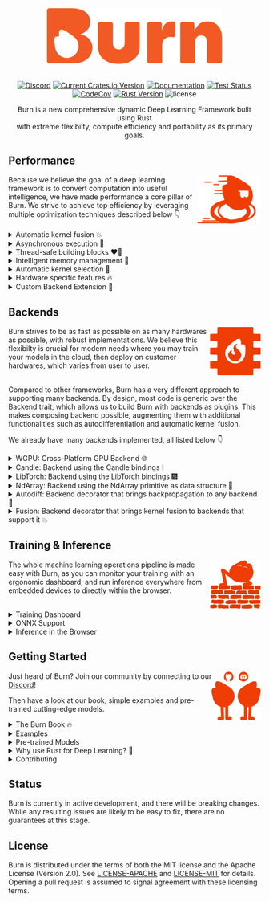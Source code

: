 <div align="center">
<img src="./assets/logo-burn-neutral.webp" width="350px"/>
<div align="left">
&nbsp;

<div align="center">

[![Discord](https://img.shields.io/discord/1038839012602941528.svg?color=7289da&&logo=discord)](https://discord.gg/uPEBbYYDB6)
[![Current Crates.io Version](https://img.shields.io/crates/v/burn.svg)](https://crates.io/crates/burn)
[![Documentation](https://img.shields.io/badge/docs-latest-blue)](https://burn.dev/docs/burn)
[![Test Status](https://github.com/burn-rs/burn/actions/workflows/test.yml/badge.svg)](https://github.com/burn-rs/burn/actions/workflows/test.yml)
[![CodeCov](https://codecov.io/gh/burn-rs/burn/branch/main/graph/badge.svg)](https://codecov.io/gh/burn-rs/burn)
[![Rust Version](https://img.shields.io/badge/Rust-1.71.0+-blue)](https://releases.rs/docs/1.71.0)
![license](https://shields.io/badge/license-MIT%2FApache--2.0-blue)

Burn is a new comprehensive dynamic Deep Learning Framework built using Rust <br /> with extreme flexibilty, compute efficiency and portability as its primary goals.

<div align="left">

## Performance

<div align="left">
<img align="right" src="./assets/illu-fast-uni_T07.png" height="96px"/>
Because we believe the goal of a deep learning framework is to convert computation into useful intelligence, we have made performance a core pillar of Burn. 
We strive to achieve top efficiency by leveraging multiple optimization techniques described below 👇
</div>

<br />

<details>
<summary>
Automatic kernel fusion 💥
</summary>
<br />

Using Burn means having your models optimized on any backend.
For that, we provide a way to automatically and dynamically create custom compute shaders that minimize data relocation between different memory spaces, extremely useful for all code where moving memory is a bottleneck.

As an example, you could write your own GELU activation function with the high level tensor api (see Rust code snippet below).
Then, at runtime, a custom low-level kernel will be automatically created for your specific implementation (see WGSL kernel below) and will rival a handcrafted GPU implementation.

```rust
fn gelu_custom<B: Backend, const D: usize>(x: Tensor<B, D>) -> Tensor<B, D> {
    let x = x.clone() * ((x / SQRT_2).erf() + 1);
    x / 2
}
```

You probably don't want to code your deep learning model with a lower level shader language, since as shown below it is extremely verbose.
Note that the error function (erf) isn't part of the WGSL specifications (<a href="https://www.w3.org/TR/WGSL/https://www.w3.org/TR/WGSL/">WebGPU Shading Language</a>), so we automatically extend the language with our own implementation.

```wgsl
@group(0)
@binding(0)
var<storage, read> input_0_global: array<f32>;

@group(0)
@binding(1)
var<storage, read_write> output_0_global: array<f32>;

@group(0)
@binding(2)
var<storage, read> scalars_f32: array<f32, 3>;

@group(0)
@binding(3)
var<storage, read> info: array<u32>;

const WORKGROUP_SIZE_X = 32u;
const WORKGROUP_SIZE_Y = 32u;
const WORKGROUP_SIZE_Z = 1u;

@compute
@workgroup_size(32, 32, 1)
fn main(
    @builtin(global_invocation_id) global_id: vec3<u32>,
    @builtin(num_workgroups) num_workgroups: vec3<u32>,
) {
    let id = global_id.y * (num_workgroups.x * WORKGROUP_SIZE_X) + global_id.x;
let rank: u32 = info[0];


var index_input_0: u32 = 0u;

for (var i: u32 = 1u; i <= rank; i++) {
    let position = 0u * (2u * rank);
    let position_out = 1u * (2u * rank);

    let stride = info[position + i];
    let stride_out = info[position_out + i];
    let shape = info[position + rank + i];

    index_input_0 += id / stride_out % shape * stride;
}

let input_0 = input_0_global[index_input_0];

let local_0 = input_0 / scalars_f32[0];
let local_1 = erf(local_0);
let local_2 = local_1 + scalars_f32[1];
let local_3 = input_0 * local_2;
let local_4 = local_3 / scalars_f32[2];
output_0_global[id] = local_4;

}

/// An approximation of the error function: https://en.wikipedia.org/wiki/Error_function#Numerical_approximations
///
/// > (maximum error: 1.5×10−7)
/// > All of these approximations are valid for x ≥ 0. To use these approximations for negative x, use the fact that erf x is an odd function, so erf x = −erf(−x).
fn erf_positive(x: f32) -> f32 {
    let p = 0.3275911;
    let a1 = 0.254829592;
    let a2 = -0.284496736;
    let a3 = 1.421413741;
    let a4 = -1.453152027;
    let a5 = 1.061405429;

    let t = 1.0 / (1.0 + p * abs(x));
    let tmp = ((((a5 * t + a4) * t) + a3) * t + a2) * t + a1;

    return 1.0 - (tmp * t * exp(-x * x));
}

fn erf(x: f32) -> f32 {
    if (x < 0.0) {
        return -1.0 * erf_positive(-1.0 * x);
    }

    return erf_positive(x);
}
```

> As of now, our fusion strategy is only implemented for our own WGPU backend and supports only a subset of operations.
We plan to add more operations very soon and extend this technique to other future in-house backends.

<br />
</details>

<details>
<summary>
Asynchronous execution 🧨
</summary>
<br />

For [backends developed from scratch by the Burn team](#backends), an asynchronous execution style is used, which allows to perform various optimizations, such as the previously mentioned automatic kernel fusion.

Asynchronous execution also ensures that the normal execution of the framework does not block the model computations, which implies that the framework overhead does not impact the speed of execution. Conversely, the intense computations in the model do not interfere with the responsiveness of the framework.
For more information about our asynchronous backends, see <a href="https://burn.dev/blog/creating-high-performance-asynchronous-backends-with-burn-compute">this blog post</a>.

<br />

</details>

<details>
<summary>
Thread-safe building blocks ❤️‍🔥
</summary>
<br />

Burn emphasizes thread safety by leveraging the <a href="https://doc.rust-lang.org/book/ch04-00-understanding-ownership.html">ownership system of Rust</a>.
With Burn, each module is the owner of its weights. It is therefore possible to send a module to another thread for computing the gradients, then send the gradients to the main thread that can aggregate them, and _voilà_, you get multi-device training.

This is a very different approach from the one of PyTorch, where backpropagation actually mutates each tensor by adding its _grad_ attribute, which is not a thread-safe operation and therefore requires lower level synchronization primitives.
Note that this is still very fast, just not as easy to implement and portable across different backends.

<br />
</details>

<details>
<summary>
Intelligent memory management 🦀
</summary>
<br />

One of the main roles of a deep learning framework is to reduce the amount of memory necessary to run models.
The naive way of handling memory is that each tensor has its own memory space, which is allocated when the tensor is created then deallocated as the tensor gets out of scope.
However, allocating and deallocating data is in general very costly, so a memory pool is oftentimes required to achieve good throughput.
Burn offers an infrastructure that allows for easily creating and selecting memory management strategies when creating a backend.
For more details on memory management in Burn, see <a href="https://burn.dev/blog/creating-high-performance-asynchronous-backends-with-burn-compute">this blog post</a>.

Another very important memory optimization of Burn is that we keep track of when a tensor can be mutated in-place just by using the ownership system well.
Even though it is a rather small memory optimization on its own, it adds up considerably when training or running inference with larger models and contributes to reduce the memory usage even more.
For more information, see <a href="https://burn.dev/blog/burn-rusty-approach-to-tensor-handling">this blog post about tensor handling</a>.

<br />
</details>

<details>
<summary>
Automatic kernel selection 🎯
</summary>
<br />

A good deep learning framework should ensure that models run smoothly on all hardware.
However, not all hardware share the same behavior in terms of execution speed.
For instance, a matrix multiplication kernel can be launched with many different parameters, which are highly sensitive to the size of the matrices and the hardware.
Using the wrong configuration could reduce the speed of execution by a large factor (10 times or even more in extreme cases), so choosing the right kernels becomes a priority.

With our home-made backends, we run benchmarks automatically and choose the best configuration for the current hardware and matrices sizes with a reasonable caching strategy.

This adds a small overhead by increasing the warmup execution time, but stabilizes quickly after a few forward and backward passes, saving lots of time in the long run.
Note that this feature isn't mandatory, and can be disabled when cold starts are a priority over optimized throughput.

<br />
</details>

<details>
<summary>
Hardware specific features 🔥
</summary>
<br />

It is no secret that deep learning is mosly relying on matrix multiplication as its core operation, since this is how fully-connected neural networks are modeled.

More and more, hardware manufacturers optimize their chips specifically for matrix mutiliplication workloads.
For instance, Nvidia has its _Tensor Cores_ and today most cellphones have AI specialized chips. Burn aims at leveraging those as much as possible; you can refer to [this issue](https://github.com/gpuweb/gpuweb/issues/4195).

<br />

> _Disclaimer:_ We do not currently have an in-house backend that support Tensor Cores yet, since we have first chosen to focus our development on portability through the use of WGSL shaders.
> This decision was made because we already support Tensor Cores when using LibTorch and Candle backends.
> However we will create more backends in the future to bring our custom optimizations such as kernel fusion and automatic kernel selection to all platforms.

<br />
</details>

<details>
<summary>
Custom Backend Extension 🎒
</summary>
<br />

Burn aims to be the most flexible deep learning framework.
While it's crucial to maintain compatibility with a wide variety of backends, Burn also provides the ability to extend the functionalities of a backend implementation to suit your personal modeling requirements.

This versatility is advantageous in numerous ways, such as supporting custom operations like flash attention or manually writing your own kernel for a specific backend to enhance performance.
See [this section](https://burn.dev/book/advanced/backend-extension/index.html) in the Burn Book 🔥 for more details.

<br />
</details>

## Backends

<div align="left">
<img align="right" src="./assets/illu-backend-uni_T07.png" height="96px"/>
Burn strives to be as fast as possible on as many hardwares as possible, with robust implementations.
We believe this flexibilty is crucial for modern needs where you may train your models in the cloud, then deploy on customer hardwares, which varies from user to user.
</div>

<br />

Compared to other frameworks, Burn has a very different approach to supporting many backends.
By design, most code is generic over the Backend trait, which allows us to build Burn with backends as plugins.
This makes composing backend possible, augmenting them with additional functionalities such as autodifferentiation and automatic kernel fusion.

We already have many backends implemented, all listed below 👇

<details>
<summary>
WGPU: Cross-Platform GPU Backend 🌐
</summary>
<br />

**The go-to backend for running on any GPU.**

Based on the most popular and well-supported Rust graphics library, [WGPU](https://wgpu.rs), this backend automatically targets Vulkan, OpenGL, Metal, Direct X11/12, and WebGPU.
It can also be compiled to Web Assembly to run in the browser while leveraging the GPU, see [this demo](https://antimora.github.io/image-classification/).
For more information on the benefits of this backend, see [this blog](https://burn.dev/blog/cross-platform-gpu-backend).

The WGPU backend is our first "in-house backend", which means the totality of its functionalities is self-contained within Burn.
It is fully optimized with the [performance characteristics mentioned earlier](#performance), as it serves as our research playgound for a variety of optimizations.

</details>

<details>
<summary>
Candle: Backend using the Candle bindings 🕯
</summary>
<br />

Based on [Candle by Hugging Face](https://github.com/huggingface/candle), a minimalist ML framework for Rust with a focus on performance and ease of use, this backend can run on CPU with support for Web Assembly or on Nvidia GPUs using CUDA.

> _Disclaimer:_ This backend is not fully complete yet, but can work in some contexts like inference.

</details>

<details>
<summary>
LibTorch: Backend using the LibTorch bindings 🎆
</summary>
<br />

PyTorch doesn't need an introduction in the realm of deep learning.
This backend leverages [PyTorch Rust bindings](https://github.com/LaurentMazare/tch-rs), enabling you to use LibTorch C++ kernels on CPU, CUDA and Metal.

</details>

<details>
<summary>
NdArray: Backend using the NdArray primitive as data structure 🦐
</summary>
<br />

This CPU backend is admittedly not our fastest backend, but offers extreme portability.

Its [no_std](https://docs.rust-embedded.org/book/intro/no-std.html) support allows you to run Burn even on embedded devices without an operating system.

</details>

<details>
<summary>
Autodiff: Backend decorator that brings backpropagation to any backend 🥵
</summary>
<br />

Contrary to the aforementioned backends, the Autodiff backend is actually a backend _decorator_. This means that it cannot exist by itself; it must encapsulate some other backend.

The simple act of wrapping a base backend with Autodiff transparently equips it with autodifferentiation support, making it possible to call backward on your model.

```rust
use burn::backend::{Autodiff, Wgpu};
use burn::tensor::{Distribution, Tensor};

fn main() {
    type Backend = Autodiff<Wgpu>;

    let x: Tensor<Backend, 2> = Tensor::random([32, 32], Distribution::Default);
    let y: Tensor<Backend, 2> = Tensor::random([32, 32], Distribution::Default).require_grad();

    let tmp = x.clone() + y.clone();
    let tmp = tmp * x;
    let tmp = tmp.exp();

    let grads = tmp.backward();
    let y_grad = y.grad(&grads).unwrap();
    println!("{y_grad}");

```

Of note, it is impossible to make the mistake of calling backward on a model that runs on a backend that does not support autodiff (for inference), as this method is only offered by an Autodiff backend.

</details>

<details>
<summary>
Fusion: Backend decorator that brings kernel fusion to backends that support it 💥
</summary>
<br />

This backend decorator enhances a backend with kernel fusion, provided that the inner backend supports it.
Note that you can compose this backend with other backend decorators such as `Autodiff`.
For now, only the WGPU backend has support for fused kernels.

```rust
use burn::backend::{Autodiff, Fusion, Wgpu};
use burn::tensor::{Distribution, Tensor};

fn main() {
    type Backend = Autodiff<Fusion<Wgpu>>;

    let x: Tensor<Backend, 2> = Tensor::random([32, 32], Distribution::Default);
    let y: Tensor<Backend, 2> = Tensor::random([32, 32], Distribution::Default).require_grad();

    let tmp = x.clone() + y.clone();
    let tmp = tmp * x;
    let tmp = tmp.exp();

    let grads = tmp.backward();
    let y_grad = y.grad(&grads).unwrap();
    println!("{y_grad}");
}

```

Of note, we plan to implement automatic gradient checkpointing based on compute bound and memory bound operation, which will compose with the fusion backend so that your code will run even faster when training your model. See [this issue](https://github.com/burn-rs/burn/issues/936).

</details>

## Training & Inference

<div align="left">
<img align="right" src="./assets/illu-flexible-altA-uni_T07.png" height="96px"/>

The whole machine learning operations pipeline is made easy with Burn, as you can monitor your training with an ergonomic dashboard, and run inference everywhere from embedded devices to directly within the browser.

</div>

<br />

<details>
<summary>
Training Dashboard
</summary>

As you can see in the following video, a new terminal UI dashboard based on the [Ratatui](https://github.com/ratatui-org/ratatui) crate allows users to follow their training with ease without having to connect to any external application.

<iframe width="420" height="315" src="https://www.youtube.com/watch?v=N9RM5CQbNQc"></iframe>

You can visualize your training and validation metrics updating in real-time and analyze the lifelong progression or recent history of any registered metrics using only the arrow keys. Break from the training loop without crashing, allowing potential checkpoints to be fully written or important pieces of code to complete without interruption 🛡

<br />

</details>

<details>
<summary>
ONNX Support
</summary>
<br />

ONNX (Open Neural Network Exchange) is an open-standard format that exports both the architecture and the weights of a deep learning model.

Burn supports the importation of models that follow the ONNX standard so you can easily port a model you have written in another framework like TensorFlow or PyTorch to Burn to benefit from all the advantage our framework offers.

Our ONNX support is further described [this section of the Burn Book 🔥](https://burn.dev/book/import/onnx-model.html) and [the README related to importations in Burn](./burn-import/README.md)>.

> **Note**: This crate is in active development and currently supports a
> [limited set of ONNX operators](SUPPORTED-ONNX-OPS.md).

</details>

<details>
<summary>
Inference in the Browser
</summary>
<br />

Several of our backends can compile to Web Assembly: Candle and NdArray for CPU, and WGPU for GPU. This means that you can run inference directly within a browser.

</details>

## Getting Started

<div align="left">
<img align="right" src="./assets/illu-community_driven-uni_T07.png" height="96px"/>

Just heard of Burn? Join our community by connecting to our [Discord](https://discord.gg/PbjzCPfs)!

Then have a look at our book, simple examples and pre-trained cutting-edge models.

</div>

<details>
<summary>
The Burn Book 🔥
</summary>
<br />

To begin working effectively with Burn, it is crucial to understand its key components and philosophy. For detailed examples and explanations covering every facet of the framework, including building blocks like tensors, modules and learners, please refer to [The Burn Book 🔥](https://burn.dev/book/).

</details>

<details>
<summary>
Examples
</summary>
<br />

Here is a code snippet showing how intuitive the framework is to use, where we declare a position-wise feed-forward module along with its forward pass.

```rust
use burn::nn;
use burn::module::Module;
use burn::tensor::backend::Backend;

#[derive(Module, Debug)]
pub struct PositionWiseFeedForward<B: Backend> {
    linear_inner: Linear<B>,
    linear_outer: Linear<B>,
    dropout: Dropout,
    gelu: GELU,
}

impl<B: Backend> PositionWiseFeedForward<B> {
    pub fn forward<const D: usize>(&self, input: Tensor<B, D>) -> Tensor<B, D> {
        let x = self.linear_inner.forward(input);
        let x = self.gelu.forward(x);
        let x = self.dropout.forward(x);

        self.linear_outer.forward(x)
    }
}
```

For more practical insights, you can clone the repository and experiment with the following examples:

- [MNIST](https://github.com/burn-rs/burn/tree/main/examples/mnist) train a model on CPU/GPU using
  different backends.
- [MNIST Inference Web](https://github.com/burn-rs/burn/tree/main/examples/mnist-inference-web) run
  trained model in the browser for inference.
- [Text Classification](https://github.com/burn-rs/burn/tree/main/examples/text-classification)
  train a transformer encoder from scratch on GPU.
- [Text Generation](https://github.com/burn-rs/burn/tree/main/examples/text-generation) train an
  autoregressive transformer from scratch on GPU.

</details>

<details>
<summary>
Pre-trained Models 
</summary>
<br />

We keep an updated and curated list of models and examples built with Burn, see the [burn-rs/models repository](https://github.com/burn-rs/models) for more details.

</details>

<details>
<summary>
Why use Rust for Deep Learning? 🦀
</summary>
<br />

To us, the main reason to use Rust is when you need to go through multiple abstraction boundaries, without having to pay for performance. A deep learning framework must be easy to use at a high level so its users can concentrate on innovating in the AI field, but since running models relies on heavy computations, performance must be maximized.

To this day, the mainstream solution to this problem has been to offer APIs in Python but rely on bindings to low-level languages such as C/C++.

Rust's approach to abstractions makes it versatile enough to tackle this dichotomy. Indeed, thanks to the borrow-checker, which prevents the programmer from using a variable without explicitly stating if it can be changed or just looked at, Rust is able to provide high-level abstractions for concurrent programming and memory safety guarantees without incurring any runtime overhead.An example of the borrow-checker being directly useful is for [intelligent memory management](#performance).

Rust also comes with the Cargo package manager, which makes it incredibly easy to build, test, and deploy. The latter is usually painstaking in a Python environment.

Although it has the reputation of being a difficult language at first, we strongly believe programming in Rust leads to more reliable, bug-free solutions.

</details>

<details>
<summary>
Contributing
</summary>
<br />

Before contributing, please take a moment to review our
[code of conduct](https://github.com/burn-rs/burn/tree/main/CODE-OF-CONDUCT.md). Please see more details in our [contributing guide](/CONTRIBUTING.md).

</details>

## Status

Burn is currently in active development, and there will be breaking changes. While any resulting
issues are likely to be easy to fix, there are no guarantees at this stage.

## License

Burn is distributed under the terms of both the MIT license and the Apache License (Version 2.0).
See [LICENSE-APACHE](./LICENSE-APACHE) and [LICENSE-MIT](./LICENSE-MIT) for details. Opening a pull
request is assumed to signal agreement with these licensing terms.
